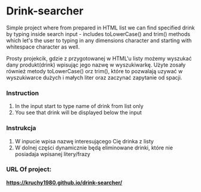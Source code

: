 # Drink-searcher
Simple project where from prepared in HTML list we can find specified drink by typing inside search input - includes toLowerCase() and trim() methods which let's the user to typing in any dimensions character and starting with whitespace character as well.

Prosty projekcik, gdzie z przygotowanej w HTML'u listy możemy wyszukać dany produkt(drink) wpisując jego nazwę w wyszukiwarkę. Użyte zosały również metody toLowerCase() orz trim(), które to pozwalają uzywać w wyszukiwarce dużych i małych liter oraz zaczynać zapytanie od spacji.

### Instruction
1. In the input start to type name of drink from list only
2. You see that drink will be displayed below the input

### Instrukcja
1. W inpucie wpisa nazwę interesującego Cię drinka z listy
2. W dolnej części dynamicznie będą eliminowane drinki, które nie posiadaja wpisanej litery/frazy


### URL Of project:
**https://kruchy1980.github.io/drink-searcher/**